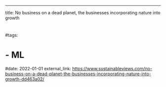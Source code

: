 ---
title: No business on a dead planet, the businesses incorporating nature into growth
#
#tags:
#  - ML
#date: 2022-01-01
external_link: https://www.sustainableviews.com/no-business-on-a-dead-planet-the-businesses-incorporating-nature-into-growth-dd463a02/
